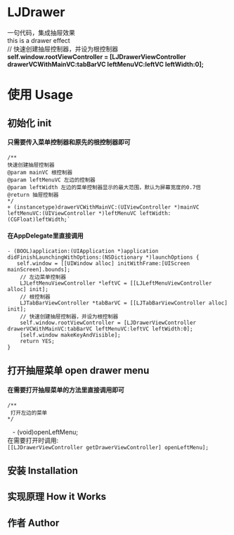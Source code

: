 # LJDrawer
 一句代码，集成抽屉效果<br>
 this is a drawer effect<br>
 // 快速创建抽屉控制器，并设为根控制器<br>
    <b>self.window.rootViewController = [LJDrawerViewController drawerVCWithMainVC:tabBarVC leftMenuVC:leftVC leftWidth:0];</b>
# 
    
# 使用 Usage
## 初始化 init
#### 只需要传入菜单控制器和原先的根控制器即可
    /**
    快速创建抽屉控制器
    @param mainVC 根控制器
    @param leftMenuVC 左边的控制器
    @param leftWidth 左边的菜单控制器显示的最大范围，默认为屏幕宽度的0.7倍
    @return 抽屉控制器
    */
    + (instancetype)drawerVCWithMainVC:(UIViewController *)mainVC leftMenuVC:(UIViewController *)leftMenuVC leftWidth:(CGFloat)leftWidth;`

#### 在AppDelegate里直接调用
    - (BOOL)application:(UIApplication *)application didFinishLaunchingWithOptions:(NSDictionary *)launchOptions {
       self.window = [[UIWindow alloc] initWithFrame:[UIScreen mainScreen].bounds];
        // 左边菜单控制器
        LJLeftMenuViewController *leftVC = [[LJLeftMenuViewController alloc] init];
        // 根控制器
        LJTabBarViewController *tabBarVC = [[LJTabBarViewController alloc] init];
        // 快速创建抽屉控制器，并设为根控制器
        self.window.rootViewController = [LJDrawerViewController drawerVCWithMainVC:tabBarVC leftMenuVC:leftVC leftWidth:0];
        [self.window makeKeyAndVisible];
        return YES;
    }

## 打开抽屉菜单 open drawer menu
#### 在需要打开抽屉菜单的方法里直接调用即可
    /**
     打开左边的菜单
    */
    - (void)openLeftMenu;
<br>在需要打开时调用:<br>
`[[LJDrawerViewController getDrawerViewController] openLeftMenu];`

## 安装 Installation

## 实现原理 How it Works

## 作者 Author
